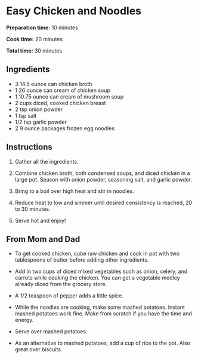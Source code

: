 # Easy Chicken and Noodles

**Preparation time:** 10 minutes

**Cook time:** 20 minutes

**Total time:** 30 minutes

## Ingredients

- 3 14.5 ounce can chicken broth
- 1 26 ounce can cream of chicken soup
- 1 10.75 ounce can cream of mushroom soup
- 2 cups diced, cooked chicken breast
- 2 tsp onion powder
- 1 tsp salt
- 1/2 tsp garlic powder
- 2 9 ounce packages frozen egg noodles

## Instructions

1. Gather all the ingredients.

2. Combine chicken broth, both condensed soups, and diced chicken in a large pot. Season with onion powder, seasoning salt, and garlic powder.

3. Bring to a boil over high heat and stir in noodles.

4. Reduce heat to low and simmer until desired consistency is reached, 20 to 30 minutes.

5. Serve hot and enjoy!

## From Mom and Dad

- To get cooked chicken, cube raw chicken and cook in pot with two tablespoons of butter before adding other ingredients.

- Add in two cups of diced mixed vegetables such as onion, celery, and carrots while cooking the chicken. You can get a vegetable medley already diced from the grocery store.

- A 1/2 teaspoon of pepper adds a little spice.

- While the noodles are cooking, make some mashed potatoes. Instant mashed potatoes work fine. Make from scratch if you have the time and energy.

- Serve over mashed potatoes.

- As an alternative to mashed potatoes, add a cup of rice to the pot. Also great over biscuits.
